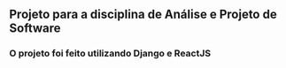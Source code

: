 <h2>Projeto para a disciplina de Análise e Projeto de Software</h2>
<h3>O projeto foi feito utilizando Django e ReactJS</h3>
